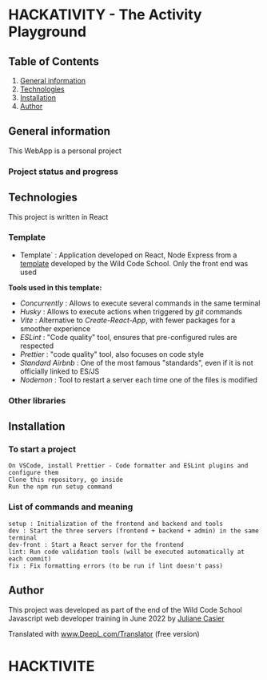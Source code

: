 # HACKATIVITY - The Activity Playground

## Table of Contents

1. [General information](#General-information)
2. [Technologies](#technologies)
3. [Installation](#installation)
4. [Author](#author)

## General information

This WebApp is a personal project

### Project status and progress

## Technologies

This project is written in React

### Template

- Template` : Application developed on React, Node Express from a [template](https://github.com/WildCodeSchool/js-template-fullstack) developed by the Wild Code School. Only the front end was used

**Tools used in this template:**

- _Concurrently_ : Allows to execute several commands in the same terminal
- _Husky_ : Allows to execute actions when triggered by _git_ commands
- _Vite_ : Alternative to _Create-React-App_, with fewer packages for a smoother experience
- _ESLint_ : "Code quality" tool, ensures that pre-configured rules are respected
- _Prettier_ : "code quality" tool, also focuses on code style
- _Standard Airbnb_ : One of the most famous "standards", even if it is not officially linked to ES/JS
- _Nodemon_ : Tool to restart a server each time one of the files is modified

### Other libraries

## Installation

### To start a project

    On VSCode, install Prettier - Code formatter and ESLint plugins and configure them
    Clone this repository, go inside
    Run the npm run setup command

### List of commands and meaning

    setup : Initialization of the frontend and backend and tools
    dev : Start the three servers (frontend + backend + admin) in the same terminal
    dev-front : Start a React server for the frontend
    lint: Run code validation tools (will be executed automatically at each commit)
    fix : Fix formatting errors (to be run if lint doesn't pass)

## Author

This project was developed as part of the end of the Wild Code School Javascript web developer training in June 2022 by [Juliane Casier](https://www.linkedin.com/in/juliane-casier-bb642832/)

Translated with www.DeepL.com/Translator (free version)

# HACKTIVITE
